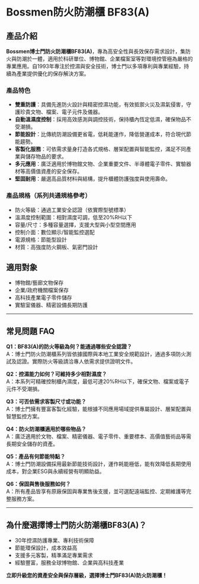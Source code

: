 # Bossmen防火防潮櫃 BF83(A)

## 產品介紹

**Bossmen博士門防火防潮櫃BF83(A)**，專為高安全性與長效保存需求設計，集防火與防潮於一體，適用於科研單位、博物館、企業檔案室等對環境控管極為嚴格的專業應用。自1993年專注於控濕與安全技術，博士門以多項專利與專業經驗，持續為產業提供優化的保存解決方案。

### 產品特色

- **雙重防護**：具備先進防火設計與精密控濕功能，有效抵禦火災及濕氣侵害，守護珍貴文物、檔案、電子元件及儀器。
- **自動溫濕度控制**：採用高效感測與調控技術，保持櫃內恆定低濕，確保物品不受潮損。
- **節能設計**：比傳統防潮設備更省電，低耗能運作，降低營運成本，符合現代節能趨勢。
- **客製化服務**：可依需求量身打造各式規格、層架配置與智能監控，滿足不同產業與儲存物品的要求。
- **多元應用**：廣泛適用於博物館文物、企業重要文件、半導體電子零件、實驗器材等高價值資產的安全保存。
- **堅固耐用**：嚴選高品質材料與結構，提升櫃體防護強度與使用壽命。

### 產品規格（系列共通規格參考）

- 防火等級：通過工業安全認證（依實際型號標準）
- 溫濕度控制範圍：相對濕度可調，低至20%RH以下
- 容量/尺寸：多種容量選擇，支援大型與小型空間應用
- 控制介面：數位顯示/智能監控選配
- 電源規格：節能型設計
- 材質：高強度防火鋼板、氣密門設計

## 適用對象

- 博物館/藝廊文物保存
- 企業/政府機關檔案保存
- 高科技產業電子零件儲存
- 實驗室儀器、精密設備長期防護

---

## 常見問題 FAQ

**Q1：BF83(A)的防火等級為何？能通過哪些安全認證？**  
A：博士門防火防潮櫃系列皆依據國際與本地工業安全規範設計，通過多項防火測試及認證。實際防火等級請洽專人依需求提供證明文件。

**Q2：控濕能力如何？可維持多少相對濕度？**  
A：本系列可精確控制櫃內濕度，最低可達20%RH以下，確保文物、檔案或電子元件不受潮損。

**Q3：可否依需求客製尺寸或功能？**  
A：博士門擁有豐富客製化經驗，能根據不同應用場域提供專屬設計、層架配置與智慧監控方案。

**Q4：防火防潮櫃適用於哪些物品？**  
A：廣泛適用於文物、檔案、精密儀器、電子零件、重要標本、高價值藝術品等需長期安全儲存的資產。

**Q5：產品有何節能特點？**  
A：博士門防潮設備採用最新節能技術設計，運作耗能極低，能有效降低長期使用成本，對企業ESG與永續經營有明顯助益。

**Q6：保固與售後服務如何？**  
A：所有產品皆享有原廠保固與專業售後支援，並可選配遠端監控、定期維護等完整服務方案。

---

## 為什麼選擇博士門防火防潮櫃BF83(A)？

- 30年控濕防護專業、專利技術保障
- 節能環保設計，成本效益高
- 支援多元客製，精準滿足專業需求
- 經驗豐富，服務全球博物館、企業與高科技產業

**立即升級您的資產安全與保存層級，選擇博士門BF83(A)防火防潮櫃！**